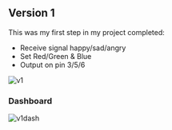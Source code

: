 ## Version 1

This was my first step in my project completed:
* Receive signal happy/sad/angry 
* Set Red/Green & Blue
* Output on pin 3/5/6

![v1](https://cloud.githubusercontent.com/assets/23510912/25701607/0927080c-30c5-11e7-9808-eb1e8825dcb7.PNG)

### Dashboard

![v1dash](https://cloud.githubusercontent.com/assets/23510912/25701923/7546f366-30c6-11e7-8f85-ec9d360c1e8e.PNG)
